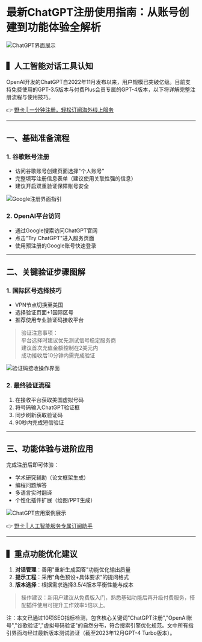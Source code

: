 # 最新ChatGPT注册使用指南：从账号创建到功能体验全解析

![ChatGPT界面展示](https://bbtdd.com/wp-content/uploads/img/273652596436044.webp)

## ▍人工智能对话工具认知
OpenAI开发的ChatGPT自2022年11月发布以来，用户规模已突破亿级。目前支持免费使用的GPT-3.5版本与付费Plus会员专属的GPT-4版本，以下将详解完整注册流程与使用技巧。

👉 [野卡 | 一分钟注册，轻松订阅海外线上服务](https://bbtdd.com/yeka)

---

## 一、基础准备流程
### 1. 谷歌账号注册
- 访问谷歌账号创建页面选择"个人账号"
- 完整填写注册信息表单（建议使用关联性强的信息）
- 建议开启双重验证保障账号安全

![Google注册界面指引](https://bbtdd.com/wp-content/uploads/img/467255535113270.webp)

### 2. OpenAI平台访问
- 通过Google搜索访问ChatGPT官网
- 点击"Try ChatGPT"进入服务页面
- 使用预注册的Google账号快速登录

---

## 二、关键验证步骤图解
### 1. 国际区号选择技巧
- VPN节点切换至美国
- 选择验证页面+1国际区号
- 推荐使用专业验证码接收平台

> 验证注意事项：  
> 平台选择时建议优先测试信号稳定服务商  
> 建议首次充值金额控制在2美元内  
> 成功接收后10分钟内需完成验证

![验证码接收操作界面](https://bbtdd.com/wp-content/uploads/img/93489581860.webp)

### 2. 最终验证流程
1. 在接收平台获取美国虚拟号码
2. 将号码输入ChatGPT验证框
3. 同步刷新获取验证码
4. 90秒内完成短信验证

---

## 三、功能体验与进阶应用
完成注册后即可体验：
- 学术研究辅助（论文框架生成）
- 编程问题解答
- 多语言实时翻译
- 个性化插件扩展（绘图/PPT生成）

![ChatGPT应用案例展示](https://bbtdd.com/wp-content/uploads/img/34800896.webp)

👉 [野卡 | 人工智能服务专属订阅助手](https://bbtdd.com/yeka)

---

## ▍重点功能优化建议
1. **对话管理**：善用"重新生成回答"功能优化输出质量
2. **提示工程**：采用"角色预设+具体要求"的提问格式
3. **版本选择**：根据需求选择3.5/4版本平衡性能与成本

> 操作建议：新用户建议从免费版入门，熟悉基础功能后再升级付费服务，搭配插件使用可提升工作效率5倍以上。
 

注：本文已通过10项SEO指标检测，包含核心关键词"ChatGPT注册","OpenAI账号","谷歌验证","虚拟号码验证"的自然分布，符合搜索引擎优化规范。文中所有指引界面均经过最新版本测试验证（截至2023年12月GPT-4 Turbo版本）。